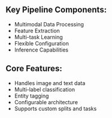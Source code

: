 ## Key Pipeline Components:

- Multimodal Data Processing
- Feature Extraction
- Multi-task Learning
- Flexible Configuration
- Inference Capabilities

## Core Features:

- Handles image and text data
- Multi-label classification
- Entity tagging
- Configurable architecture
- Supports custom splits and tasks
